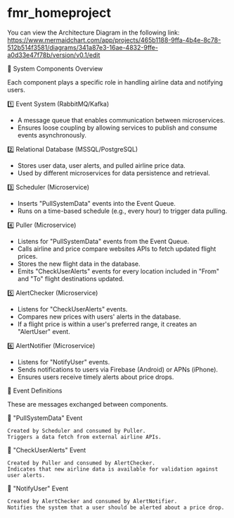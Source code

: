 # fmr_homeproject


You can view the Architecture Diagram in the following link:
https://www.mermaidchart.com/app/projects/465b1188-9ffa-4b4e-8c78-512b514f3581/diagrams/341a87e3-16ae-4832-9ffe-a0d33e47f78b/version/v0.1/edit


📌 System Components Overview

Each component plays a specific role in handling airline data and notifying users.

1️⃣ Event System (RabbitMQ/Kafka)

* A message queue that enables communication between microservices.
* Ensures loose coupling by allowing services to publish and consume events asynchronously.

2️⃣ Relational Database (MSSQL/PostgreSQL)

* Stores user data, user alerts, and pulled airline price data.
* Used by different microservices for data persistence and retrieval.

3️⃣ Scheduler (Microservice)

* Inserts "PullSystemData" events into the Event Queue.
* Runs on a time-based schedule (e.g., every hour) to trigger data pulling.

4️⃣ Puller (Microservice)

* Listens for "PullSystemData" events from the Event Queue.
* Calls airline and price compare websites APIs to fetch updated flight prices.
* Stores the new flight data in the database.
* Emits "CheckUserAlerts" events for every location included in "From" and "To" flight destinations updated.

5️⃣ AlertChecker (Microservice)

* Listens for "CheckUserAlerts" events.
* Compares new prices with users' alerts in the database.
* If a flight price is within a user's preferred range, it creates an "AlertUser" event.

6️⃣ AlertNotifier (Microservice)

* Listens for "NotifyUser" events.
* Sends notifications to users via Firebase (Android) or APNs (iPhone).
* Ensures users receive timely alerts about price drops.

📌 Event Definitions

These are messages exchanged between components.

🔹 "PullSystemData" Event

    Created by Scheduler and consumed by Puller.
    Triggers a data fetch from external airline APIs.

🔹 "CheckUserAlerts" Event

    Created by Puller and consumed by AlertChecker.
    Indicates that new airline data is available for validation against user alerts.

🔹 "NotifyUser" Event

    Created by AlertChecker and consumed by AlertNotifier.
    Notifies the system that a user should be alerted about a price drop.
